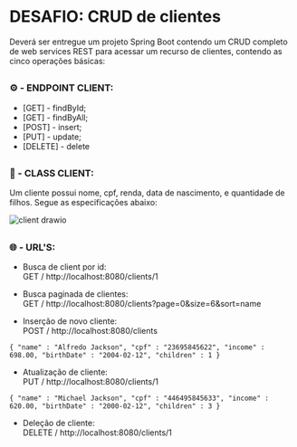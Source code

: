 # DESAFIO: CRUD de clientes

Deverá ser entregue um projeto Spring Boot contendo um CRUD completo de web services REST para acessar um recurso de clientes, contendo as cinco operações básicas:

##

### :gear: - ENDPOINT CLIENT:

- [GET] - findById;
- [GET] - findByAll;
- [POST] - insert;
- [PUT] - update;
- [DELETE] - delete

##

### :page_with_curl: - CLASS CLIENT: 

Um cliente possui nome, cpf, renda, data de nascimento, e quantidade de filhos. Segue as especificações abaixo:

![client drawio](https://github.com/carloshenriquefs/challenge-crud-client/assets/54969405/b6428c51-5617-4232-857b-34e11b99563e)

##

### :globe_with_meridians: - URL'S:

- Busca de client por id:<br />
GET / http://localhost:8080/clients/1

- Busca paginada de clientes:<br />
GET / http://localhost:8080/clients?page=0&size=6&sort=name

- Inserção de novo cliente:<br />
POST / http://localhost:8080/clients

``
{
    "name" : "Alfredo Jackson",
    "cpf" : "23695845622",
    "income" : 698.00,
    "birthDate" : "2004-02-12",
    "children" : 1
}
``

- Atualização de cliente:<br />
PUT / http://localhost:8080/clients/1

``
{
    "name" : "Michael Jackson",
    "cpf" : "446495845633",
    "income" : 620.00,
    "birthDate" : "2000-02-12",
    "children" : 3
}
``

- Deleção de cliente:<br />
DELETE / http://localhost:8080/clients/1
